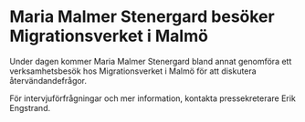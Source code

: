 # Maria Malmer Stenergard besöker Migrationsverket i Malmö

Under dagen kommer Maria Malmer Stenergard bland annat genomföra ett verksamhetsbesök hos Migrationsverket i Malmö för att diskutera återvändandefrågor.

För intervjuförfrågningar och mer information, kontakta pressekreterare Erik Engstrand.
